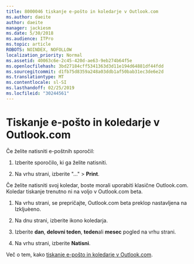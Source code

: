 ```yaml
---
title: 8000046 tiskanje e-pošto in koledarje v Outlook.com
ms.author: daeite
author: daeite
manager: jackiesm
ms.date: 5/30/2018
ms.audience: ITPro
ms.topic: article
ROBOTS: NOINDEX, NOFOLLOW
localization_priority: Normal
ms.assetid: 40063c6e-2c45-420d-ae63-9eb274b64f5e
ms.openlocfilehash: 3bd27184cff5341363d3d11e194d64881df44fdd
ms.sourcegitcommit: d1fb75d8359a248a03ddb1af50bab31ec3de6e2d
ms.translationtype: MT
ms.contentlocale: sl-SI
ms.lasthandoff: 02/25/2019
ms.locfileid: "30244561"
---
```

# <a name="print-email-and-calendars-in-outlookcom"></a>Tiskanje e-pošto in koledarje v Outlook.com

Če želite natisniti e-poštnih sporočil:
  
1. Izberite sporočilo, ki ga želite natisniti.
    
2. Na vrhu strani, izberite "..." \> **Print**. 
    
Če želite natisniti svoj koledar, boste morali uporabiti klasične Outlook.com. Koledar tiskanje trenutno ni na voljo v Outlook.com beta.
  
1. Na vrhu strani, se prepričajte, Outlook.com beta preklop nastavljena na Izkljuèeno.
    
2. Na dnu strani, izberite ikono koledarja.
    
3. Izberite **dan**, **delovni teden**, **teden**ali **mesec** pogled na vrhu strani. 
    
4. Na vrhu strani, izberite **Natisni**. 
    
Več o tem, kako [tiskanje e-pošto in koledarje v Outlook.com](https://go.microsoft.com/fwlink/p/?linkid=2001208&amp;clcid=0x409).
  

